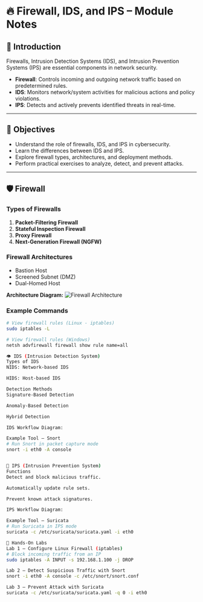 # 🔥 Firewall, IDS, and IPS – Module Notes

## 📌 Introduction
Firewalls, Intrusion Detection Systems (IDS), and Intrusion Prevention Systems (IPS) are essential components in network security.  

- **Firewall**: Controls incoming and outgoing network traffic based on predetermined rules.  
- **IDS**: Monitors network/system activities for malicious actions and policy violations.  
- **IPS**: Detects and actively prevents identified threats in real-time.  

---

## 🎯 Objectives
- Understand the role of firewalls, IDS, and IPS in cybersecurity.
- Learn the differences between IDS and IPS.
- Explore firewall types, architectures, and deployment methods.
- Perform practical exercises to analyze, detect, and prevent attacks.

---

## 🛡️ Firewall

### Types of Firewalls
1. **Packet-Filtering Firewall**
2. **Stateful Inspection Firewall**
3. **Proxy Firewall**
4. **Next-Generation Firewall (NGFW)**

### Firewall Architectures
- Bastion Host
- Screened Subnet (DMZ)
- Dual-Homed Host

**Architecture Diagram:**
![Firewall Architecture](https://i.ibb.co/NZy38Cm/firewall-architecture.png)

### Example Commands
```bash
# View firewall rules (Linux - iptables)
sudo iptables -L

# View firewall rules (Windows)
netsh advfirewall firewall show rule name=all

👁️ IDS (Intrusion Detection System)
Types of IDS
NIDS: Network-based IDS

HIDS: Host-based IDS

Detection Methods
Signature-Based Detection

Anomaly-Based Detection

Hybrid Detection

IDS Workflow Diagram:

Example Tool – Snort
# Run Snort in packet capture mode
snort -i eth0 -A console


🛑 IPS (Intrusion Prevention System)
Functions
Detect and block malicious traffic.

Automatically update rule sets.

Prevent known attack signatures.

IPS Workflow Diagram:

Example Tool – Suricata
# Run Suricata in IPS mode
suricata -c /etc/suricata/suricata.yaml -i eth0

🧪 Hands-On Labs
Lab 1 – Configure Linux Firewall (iptables)
# Block incoming traffic from an IP
sudo iptables -A INPUT -s 192.168.1.100 -j DROP

Lab 2 – Detect Suspicious Traffic with Snort
snort -i eth0 -A console -c /etc/snort/snort.conf

Lab 3 – Prevent Attack with Suricata
suricata -c /etc/suricata/suricata.yaml -q 0 -i eth0
